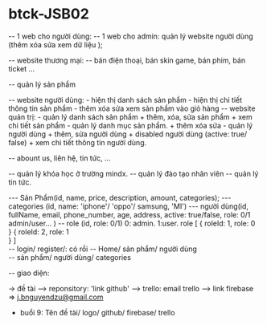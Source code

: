 # btck-JSB02
-- 1 web cho người dùng: 
-- 1 web cho admin: quản lý website người dùng (thêm xóa sửa xem dữ liệu );

-- website thương mại: -- bán điện thoại, bán skin game, bán phim, bán ticket ...

-- quản lý sản phẩm

  -- website người dùng: - hiện thị danh sách sản phẩm
			 - hiện thị chi tiết thông tin sản phẩm	
			 - thêm xóa sửa xem sản phẩm vào giỏ hàng
  -- website quản trị:  - quản lý danh sách sản phẩm
				+ thêm, xóa, sửa sản phẩm 
				+ xem chi tiết sản phẩm
			- quản lý danh mục sản phẩm.
				+ thêm xóa sửa 
		 	- quản lý người dùng
				+ thêm, sửa người dùng
				+ disabled người dùng (active: true/ false) 
				+ xem chi tiết thông tin người dùng. 

-- abount us, liên hệ, tin tức, ...

-- quản lý khóa học ở trường mindx. 
-- quản lý đào tạo nhân viên
-- quản lý tin tức.


--- Sản Phẩm(id, name, price, description, amount, categories);
--- categories (id, name: 'iphone'/ 'oppo'/ samsung, 'MI')
--- người dùng(id, fullName, email, phone_number, age, address, active: true/false, role: 0/1 admin/user... )
-- role (id, role: 0/1) 0: admin. 1:user.
		role [
			{
				roleId: 1, 
				role: 0			
			}
			{
				roleId: 2, 
				role: 1		
			}
		     ]	
-- login/ register/: có rồi 
-- Home/ sản phẩm/ người dùng  
-- sản phẩm/ người dùng/  categories	

-- giao diện: 

-> đề tài 
	--> reponsitory: 'link github'
	--> trello: email trello
	--> link firebase
		=> j.bnguyendzu@gmail.com

- buổi 9: Tên đề tài/ logo/ github/ firebase/ trello

